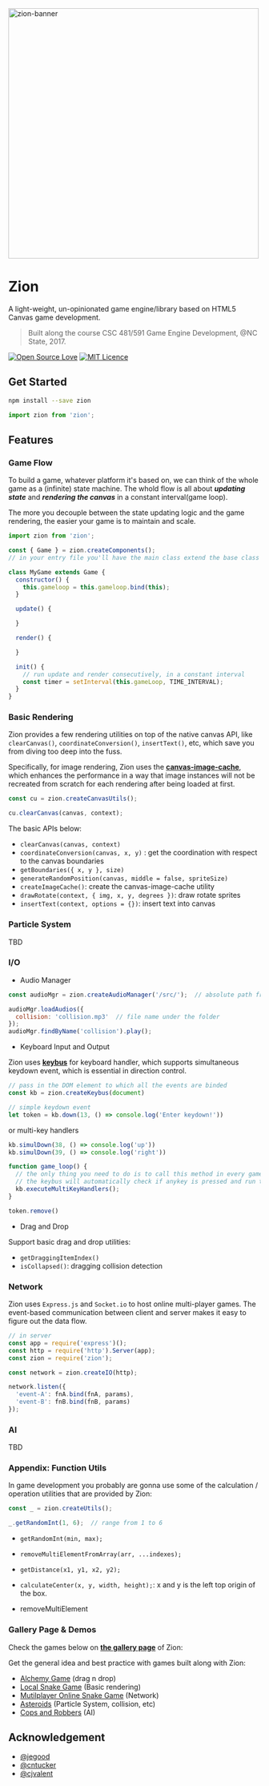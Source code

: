 <img src="https://i.loli.net/2017/12/01/5a2067a13e1a3.jpg" width="500px" alt="zion-banner">

# Zion

A light-weight, un-opinionated game engine/library based on HTML5 Canvas game development.

> Built along the course CSC 481/591 Game Engine Development, @NC State, 2017.

[![Open Source Love](https://badges.frapsoft.com/os/v1/open-source.svg?v=103)](https://github.com/ellerbrock/open-source-badges/)
[![MIT Licence](https://badges.frapsoft.com/os/mit/mit.svg?v=103)](https://opensource.org/licenses/mit-license.php)

## Get Started

```sh
npm install --save zion
```

```js
import zion from 'zion';
```

## Features

### Game Flow

To build a game, whatever platform it's based on, we can think of the whole game as a (infinite) state machine. The whold flow is all about ***updating state*** and ***rendering the canvas*** in a constant interval(game loop).

The more you decouple between the state updating logic and the game rendering, the easier your game is to maintain and scale.

```js
import zion from 'zion';

const { Game } = zion.createComponents();
// in your entry file you'll have the main class extend the base class `Game`

class MyGame extends Game {
  constructor() {
    this.gameloop = this.gameloop.bind(this);
  }

  update() {

  }

  render() {

  }

  init() {
    // run update and render consecutively, in a constant interval
    const timer = setInterval(this.gameLoop, TIME_INTERVAL);
  }
}
```

<!-- ### Game Config

A scalable game should have a separated configuration file, where you define the name of every constants. But sometimes, importing some of the game configuration all over you project could be a pollution and useless noise.

Zion uses closure to handle all your configurations. Simple pass the big json into `zion.addConfigs(jsonConfig);` and you are ready to use any of them elsewhere, by `zion.getConfig('config-key');` -->

### Basic Rendering

Zion provides a few rendering utilities on top of the native canvas API, like `clearCanvas()`, `coordinateConversion()`, `insertText()`, etc, which save you from diving too deep into the fuss.

Specifically, for image rendering, Zion uses the [**canvas-image-cache**](https://github.com/thomasyimgit/canvas-image-cache), which enhances the performance in a way that image instances will not be recreated from scratch for each rendering after being loaded at first.

```js
const cu = zion.createCanvasUtils();

cu.clearCanvas(canvas, context);
```

The basic APIs below:

* `clearCanvas(canvas, context)`
* `coordinateConversion(canvas, x, y)` : get the coordination with respect to the canvas boundaries
* `getBoundaries({ x, y }, size)`
* `generateRandomPosition(canvas, middle = false, spriteSize)`
* `createImageCache()`: create the canvas-image-cache utility
* `drawRotate(context, { img, x, y, degrees })`: draw rotate sprites
* `insertText(context, options = {})`: insert text into canvas

### Particle System

TBD

### I/O

* Audio Manager

<!--- The APIs of audio manager should be modified further --->

```js
const audioMgr = zion.createAudioManager('/src/');  // absolute path from root folder

audioMgr.loadAudios({
  collision: 'collision.mp3'  // file name under the folder
});
audioMgr.findByName('collision').play();
```

* Keyboard Input and Output

Zion uses [**keybus**](https://github.com/thomasyimgit/keybus) for keyboard handler, which supports simultaneous keydown event, which is essential in direction control.

<!--- The APIs of keybus should be modified further --->

```js
// pass in the DOM element to which all the events are binded
const kb = zion.createKeybus(document)

// simple keydown event
let token = kb.down(13, () => console.log('Enter keydown!'))
```

or multi-key handlers

```js
kb.simulDown(38, () => console.log('up'))
kb.simulDown(39, () => console.log('right'))

function game_loop() {
  // the only thing you need to do is to call this method in every game loop,
  // the keybus will automatically check if anykey is pressed and run the according handlers (could be more than one)
  kb.executeMultiKeyHandlers();
}

token.remove()
```

* Drag and Drop

Support basic drag and drop utilities:

* `getDraggingItemIndex()`
* `isCollapsed()`: dragging collision detection

### Network

Zion uses `Express.js` and `Socket.io` to host online multi-player games. The event-based communication between client and server makes it easy to figure out the data flow.

<!--- The APIs should be modified further --->

```js
// in server
const app = require('express')();
const http = require('http').Server(app);
const zion = require('zion');

const network = zion.createIO(http);

network.listen({
  'event-A': fnA.bind(fnA, params),
  'event-B': fnB.bind(fnB, params)
});
```

### AI

TBD

### Appendix: Function Utils

In game development you probably are gonna use some of the calculation / operation utilities that are provided by Zion:

```js
const _ = zion.createUtils();

_.getRandomInt(1, 6);  // range from 1 to 6
```

* `getRandomInt(min, max);`
* `removeMultiElementFromArray(arr, ...indexes);`
* `getDistance(x1, y1, x2, y2);`
* `calculateCenter(x, y, width, height);`: x and y is the left top origin of the box.

* removeMultiElement

### Gallery Page & Demos

Check the games below on [**the gallery page**](http://thomasyimgit.github.io/csc481-591-assignments/) of Zion:

Get the general idea and best practice with games built along with Zion:

* [Alchemy Game]() (drag n drop)
* [Local Snake Game]() (Basic rendering)
* [Mutilplayer Online Snake Game]() (Network)
* [Asteroids]() (Particle System, collision, etc)
* [Cops and Robbers]() (AI)
## Acknowledgement

* [@jegood](https://github.com/jegood)
* [@cntucker](https://github.com/cntucker)
* [@cjvalent](https://github.com/cjvalent)